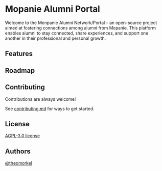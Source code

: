 # Mopanie Alumni Portal

Welcome to the Monpanie Alumni Network/Portal – an open-source project aimed at fostering connections among alumni from Mopanie. This platform enables alumni to stay connected, share experiences, and support one another in their professional and personal growth.

## Features

## Roadmap

## Contributing

Contributions are always welcome!

See [contributing.md](CONTRIBUTING.md) for ways to get started.

## License

[AGPL-3.0 license](LICENSE)

## Authors

[@theomorkel](https://github.com/TheoMorkel)
